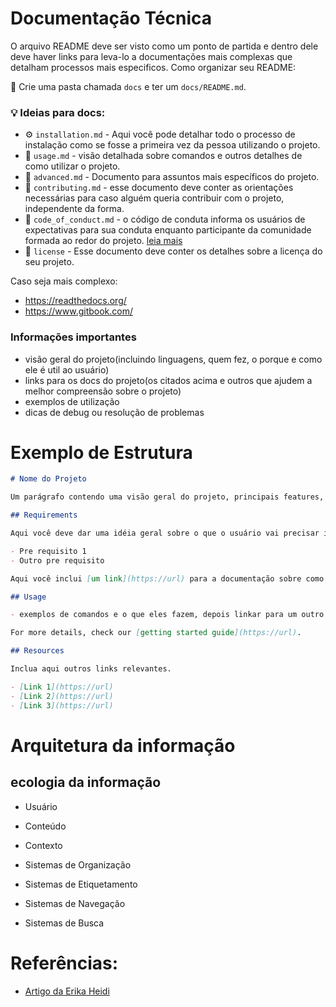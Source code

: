 # Documentação Técnica

O arquivo README deve ser visto como um ponto de partida e dentro dele deve haver links para leva-lo a documentações mais complexas que detalham processos mais especificos.
Como organizar seu README:

📁 Crie uma pasta chamada `docs` e ter um `docs/README.md`.
 
### 💡 Ideias para docs:  
- ⚙️ ``installation.md`` - Aqui você pode detalhar todo o processo de instalação como se fosse a primeira vez da pessoa utilizando o projeto.
- 👀 `usage.md` - visão detalhada sobre comandos e outros detalhes de como utilizar o projeto.
- 🚀 ``advanced.md`` - Documento para assuntos mais específicos do projeto.
- 🤝 `contributing.md` -  esse documento deve conter as orientações necessárias para caso alguém queria contribuir com o projeto, independente da forma.
- 👔 `code_of_conduct.md` - o código de conduta informa os usuários de expectativas para sua conduta enquanto participante da comunidade formada ao redor do projeto. [leia mais](https://www.contributor-covenant.org/)
- 📜 `license` - Esse documento deve conter os detalhes sobre a licença do seu projeto.
 
Caso seja mais complexo:
- https://readthedocs.org/
- https://www.gitbook.com/

### Informações importantes

- visão geral do projeto(incluindo linguagens, quem fez, o porque e como ele é util ao usuário)
- links para os docs do projeto(os citados acima e outros que ajudem a melhor compreensão sobre o projeto)
- exemplos de utilização
- dicas de debug ou resolução de problemas

# Exemplo de Estrutura

```md
# Nome do Projeto

Um parágrafo contendo uma visão geral do projeto, principais features, e como esse projeto pode servir o usuário.

## Requirements

Aqui você deve dar uma idéia geral sobre o que o usuário vai precisar instalar ou configurar para poder usar o seu projeto. 

- Pre requisito 1
- Outro pre requisito

Aqui você inclui [um link](https://url) para a documentação sobre como instalar o projeto.

## Usage

- exemplos de comandos e o que eles fazem, depois linkar para um outro doc com mais detalhes.

For more details, check our [getting started guide](https://url).

## Resources

Inclua aqui outros links relevantes.

- [Link 1](https://url)
- [Link 2](https://url)
- [Link 3](https://url)
```

# Arquitetura da informação

## ecologia da informação
- Usuário
- Conteúdo
- Contexto

- Sistemas de Organização
- Sistemas de Etiquetamento
- Sistemas de Navegação
- Sistemas de Busca




























# Referências:
- [Artigo da Erika Heidi](https://dev.to/erikaheidi/documentacao-tecnica-para-iniciantes-parte-1-criando-um-bom-readme-para-o-seu-projeto-3ebl)